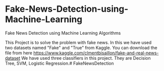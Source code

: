# Fake-News-Detection-using-Machine-Learning
Fake News Detection using Machine Learning Algorithms

This Project is to solve the problem with fake news. 
In this we have used two datasets named "Fake" and "True" from Kaggle.
You can download the file from here https://www.kaggle.com/clmentbisaillon/fake-and-real-news-dataset
We have used three classifiers in this project. They are Decision Tree, SVM, Logistic Regression.#   F a k e N e w s D e t e c t i o n  
 